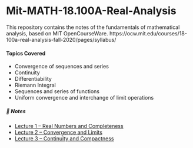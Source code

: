 # Mit-MATH-18.100A-Real-Analysis
<!DOCTYPE html>
<html lang="en">
<head>
  <meta charset="UTF-8" />
  <meta name="viewport" content="width=device-width, initial-scale=1.0"/>
  <title>📘 MIT 18.100A Real Analysis Notes</title>
  <link href="https://cdn.jsdelivr.net/npm/bootstrap@5.3.2/dist/css/bootstrap.min.css" rel="stylesheet">
  <link rel="stylesheet" href="style.css">
</head>
<body class="bg-black text-white">
  <div class="container py-5">
    <p class="lead text-light">
      This repository contains the notes of the fundamentals of mathematical analysis, based on MIT OpenCourseWare.
      https://ocw.mit.edu/courses/18-100a-real-analysis-fall-2020/pages/syllabus/
    </p>
    <h4> Topics Covered</h4>
    <ul class="list-group list-group-flush">
      <li class="list-group-item bg-dark text-white"> Convergence of sequences and series</li>
      <li class="list-group-item bg-dark text-white"> Continuity</li>
      <li class="list-group-item bg-dark text-white"> Differentiability</li>
      <li class="list-group-item bg-dark text-white"> Riemann Integral</li>
      <li class="list-group-item bg-dark text-white"> Sequences and series of functions</li>
      <li class="list-group-item bg-dark text-white"> Uniform convergence and interchange of limit operations</li>
    </ul>
    <h5 class="mt-4">📝 Notes </h5>
    <ul class="list-group list-group-flush">
      <li class="list-group-item bg-dark"><a href="#" class="text-white text-decoration-none">Lecture 1 – Real Numbers and Completeness</a></li>
      <li class="list-group-item bg-dark"><a href="#" class="text-white text-decoration-none">Lecture 2 – Convergence and Limits</a></li>
      <li class="list-group-item bg-dark"><a href="#" class="text-white text-decoration-none">Lecture 3 – Continuity and Compactness</a></li>
      <!-- Add more links as your notes grow -->
    </ul>
  </div>

</body>
</html>
